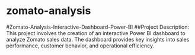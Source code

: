 # zomato-analysis
#Zomato-Analysis-Interactive-Dashboard-Power-BI 
##Project Description: This project involves the creation of an interactive Power BI dashboard to analyze Zomato sales data. The dashboard provides key insights into sales performance, customer behavior, and operational efficiency.
